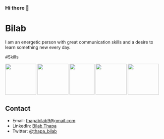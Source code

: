 ### Hi there 👋
# Bilab

I am an energetic person with great communication skills and a desire to learn something new every day.

#Skills

<img src="https://www.vectorlogo.zone/logos/flutterio/flutterio-icon.svg" width="100" height="100"> <img src="https://www.vectorlogo.zone/logos/dartlang/dartlang-icon.svg" width="100" height="100"> <img src="https://firebase.google.com/downloads/brand-guidelines/PNG/logo-vertical.png" width="80" height="100"> <img src="https://webassets.mongodb.com/_com_assets/cms/MongoDB-Logo-5c3a7405a85675366beb3a5ec4c032348c390b3f142f5e6dddf1d78e2df5cb5c.png" width="100" height="100"> <img src="https://upload.wikimedia.org/wikipedia/commons/thumb/2/29/Postgresql_elephant.svg/1200px-Postgresql_elephant.svg.png" width="100" height="100">


## Contact

- Email: thapabilab9@gmail.com
- LinkedIn: [Bilab Thapa](https://www.linkedin.com/in/bilab-thapa/)
- Twitter: [@thapa_bilab](https://twitter.com/thapa_bilab)



<!---
# - 🔭 I’m currently working on ...
# - 🌱 I’m currently learning ...
# - 👯 I’m looking to collaborate on ...
# - 🤔 I’m looking for help with ...
# - 💬 Ask me about ...
# - 📫 How to reach me: ...
# - 😄 Pronouns: ...
# - ⚡ Fun fact: ...
-->

